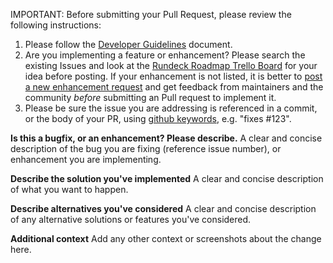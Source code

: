 IMPORTANT: Before submitting your Pull Request, please review the following instructions:

1. Please follow the [Developer Guidelines](https://github.com/rundeck/rundeck/wiki/Developer-Guidelines) document.
2. Are you implementing a feature or enhancement? Please search the existing Issues and look 
   at the [Rundeck Roadmap Trello Board](https://trello.com/b/sn3g9nOr/rundeck-development) for your idea before posting.
   If your enhancement is not listed, it is better to 
   [post a new enhancement request](https://github.com/rundeck/rundeck/issues/new?template=feature_request.md)
   and get feedback from maintainers and the community *before* submitting an Pull request to implement it.
3. Please be sure the issue you are addressing is referenced in a commit, or the body of your PR,
   using [github keywords](https://help.github.com/articles/closing-issues-using-keywords/), e.g. "fixes #123".

**Is this a bugfix, or an enhancement? Please describe.**
A clear and concise description of the bug you are fixing (reference issue number), or enhancement you are implementing.

**Describe the solution you've implemented**
A clear and concise description of what you want to happen.

**Describe alternatives you've considered**
A clear and concise description of any alternative solutions or features you've considered.

**Additional context**
Add any other context or screenshots about the change here.
